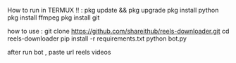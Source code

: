 How to run in TERMUX !! :
pkg update && pkg upgrade
pkg install python
pkg install ffmpeg
pkg install git

how to use :
git clone https://github.com/shareithub/reels-downloader.git
cd reels-downloader
pip install -r requirements.txt
python bot.py

after run bot , paste url reels videos
